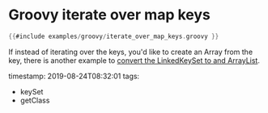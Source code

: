 # Groovy iterate over map keys


```groovy
{{#include examples/groovy/iterate_over_map_keys.groovy }}
```

If instead of iterating over the keys, you'd like to create an Array from the key, there is another example
to [convert the LinkedKeySet to and ArrayList](./groovy-map-keys-as-arraylist.md).

timestamp: 2019-08-24T08:32:01
tags:
  - keySet
  - getClass

